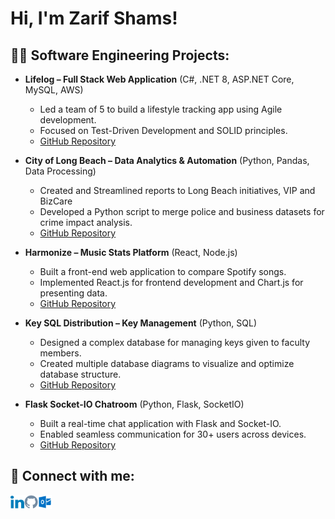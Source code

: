 # Hi, I'm Zarif Shams!

## 👨‍💻 Software Engineering Projects:

- **Lifelog – Full Stack Web Application** (C#, .NET 8, ASP.NET Core, MySQL, AWS)
  - Led a team of 5 to build a lifestyle tracking app using Agile development.
  - Focused on Test-Driven Development and SOLID principles.
  - [GitHub Repository](https://github.com/Peace491/Life-Log)

- **City of Long Beach – Data Analytics & Automation** (Python, Pandas, Data Processing)
  - Created and Streamlined reports to Long Beach initiatives, VIP and BizCare
  - Developed a Python script to merge police and business datasets for crime impact analysis.
  - [GitHub Repository](https://github.com/Zarifzz/CLB_PD_BL_Datamatching)

- **Harmonize – Music Stats Platform** (React, Node.js)
  - Built a front-end web application to compare Spotify songs.
  - Implemented React.js for frontend development and Chart.js for presenting data.
  - [GitHub Repository](https://github.com/PhongCao1407/Harmonize)

- **Key SQL Distribution – Key Management** (Python, SQL)
  - Designed a complex database for managing keys given to faculty members.
  - Created multiple database diagrams to visualize and optimize database structure.
  - [GitHub Repository](https://github.com/PhongCao1407/KeyHook)

- **Flask Socket-IO Chatroom** (Python, Flask, SocketIO)
  - Built a real-time chat application with Flask and Socket-IO.
  - Enabled seamless communication for 30+ users across devices.
  - [GitHub Repository](https://github.com/Zarifzz/web-socketio)


## 🤳 Connect with me:

[<img align="left" alt="Zarif Shams | LinkedIn" width="22px" src="svgs/linkedin.svg" />][linkedin]
[<img align="left" alt="Zarif Shams | GitHub" width="22px" src="svgs/github.svg" />][github]
[<img align="left" alt="Zarif Shams | Email" width="22px" src="svgs/outlook.svg" />][email]

[linkedin]: https://www.linkedin.com/in/zarifshams/
[github]: https://github.com/Zarifzz
[email]: mailto:zarifshams@outlook.com
